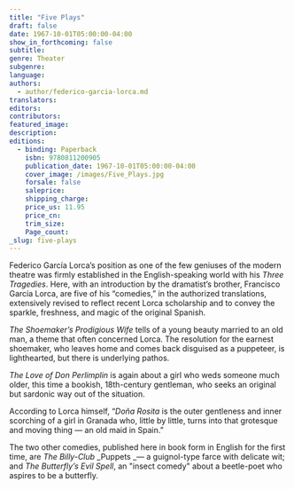 ```yaml
---
title: "Five Plays"
draft: false
date: 1967-10-01T05:00:00-04:00
show_in_forthcoming: false
subtitle:
genre: Theater
subgenre:
language:
authors:
  - author/federico-garcia-lorca.md
translators:
editors:
contributors:
featured_image:
description:
editions:
  - binding: Paperback
    isbn: 9780811200905
    publication_date: 1967-10-01T05:00:00-04:00
    cover_image: /images/Five_Plays.jpg
    forsale: false
    saleprice:
    shipping_charge:
    price_us: 11.95
    price_cn:
    trim_size:
    Page_count:
_slug: five-plays
---
```


Federico García Lorca’s position as one of the few geniuses of the modern theatre was firmly established in the English-speaking world with his _Three Tragedies_. Here, with an introduction by the dramatist’s brother, Francisco García Lorca, are five of his “comedies,” in the authorized translations, extensively revised to reflect recent Lorca scholarship and to convey the sparkle, freshness, and magic of the original Spanish.

_The Shoemaker’s Prodigious Wife_ tells of a young beauty married to an old man, a theme that often concerned Lorca. The resolution for the earnest shoemaker, who leaves home and comes back disguised as a puppeteer, is lighthearted, but there is underlying pathos.

_The Love of Don Perlimplin_ is again about a girl who weds someone much older, this time a bookish, 18th-century gentleman, who seeks an original but sardonic way out of the situation.

According to Lorca himself, “_Doña Rosita_ is the outer gentleness and inner scorching of a girl in Granada who, little by little, turns into that grotesque and moving thing — an old maid in Spain.”

The two other comedies, published here in book form in English for the first time, are _The Billy-Club_ _Puppets _— a guignol-type farce with delicate wit; and _The Butterfly’s Evil Spell_, an "insect comedy" about a beetle-poet who aspires to be a butterfly.

